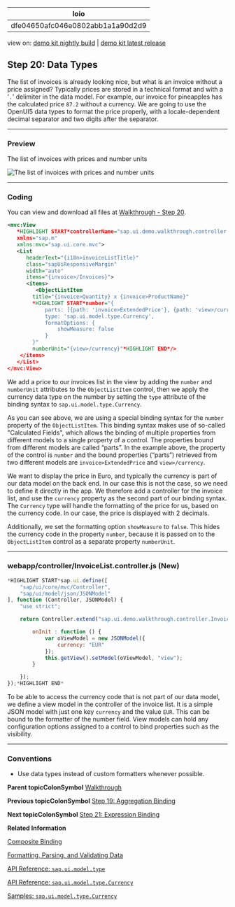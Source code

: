 <!-- loiodfe04650afc046e0802abb1a1a90d2d9 -->

| loio |
| -----|
| dfe04650afc046e0802abb1a1a90d2d9 |

<div id="loio">

view on: [demo kit nightly build](https://openui5nightly.hana.ondemand.com/#/topic/dfe04650afc046e0802abb1a1a90d2d9) | [demo kit latest release](https://openui5.hana.ondemand.com/#/topic/dfe04650afc046e0802abb1a1a90d2d9)</div>

## Step 20: Data Types

The list of invoices is already looking nice, but what is an invoice without a price assigned? Typically prices are stored in a technical format and with a '`.`' delimiter in the data model. For example, our invoice for pineapples has the calculated price `87.2` without a currency. We are going to use the OpenUI5 data types to format the price properly, with a locale-dependent decimal separator and two digits after the separator.

***

### Preview

   
  
<a name="loiodfe04650afc046e0802abb1a1a90d2d9__fig_r1j_pst_mr"/>The list of invoices with prices and number units

 ![](loioa8394701ac104827af7e2034cb527e1c_HiRes.png "The list of invoices with prices and number units") 

***

### Coding

You can view and download all files at [Walkthrough - Step 20](https://openui5.hana.ondemand.com/explored.html#/sample/sap.m.tutorial.walkthrough.20/preview).

``` xml
<mvc:View
   *HIGHLIGHT START*controllerName="sap.ui.demo.walkthrough.controller.InvoiceList"*HIGHLIGHT END*
   xmlns="sap.m"
   xmlns:mvc="sap.ui.core.mvc">
   <List
      headerText="{i18n>invoiceListTitle}"
      class="sapUiResponsiveMargin"
      width="auto"
      items="{invoice>/Invoices}">
      <items>
         <ObjectListItem
		title="{invoice>Quantity} x {invoice>ProductName}"
		*HIGHLIGHT START*number="{
			parts: [{path: 'invoice>ExtendedPrice'}, {path: 'view>/currency'}],
			type: 'sap.ui.model.type.Currency',
			formatOptions: {
				showMeasure: false
			}
		}"
		numberUnit="{view>/currency}"*HIGHLIGHT END*/>
	</items>
   </List>
</mvc:View>
```

We add a price to our invoices list in the view by adding the `number` and `numberUnit` attributes to the `ObjectListItem` control, then we apply the currency data type on the number by setting the `type` attribute of the binding syntax to `sap.ui.model.type.Currency`.

As you can see above, we are using a special binding syntax for the `number` property of the `ObjectListItem`. This binding syntax makes use of so-called "Calculated Fields", which allows the binding of multiple properties from different models to a single property of a control. The properties bound from different models are called “parts”. In the example above, the property of the control is `number` and the bound properties \(“parts”\) retrieved from two different models are `invoice>ExtendedPrice` and `view>/currency`.

We want to display the price in Euro, and typically the currency is part of our data model on the back end. In our case this is not the case, so we need to define it directly in the app. We therefore add a controller for the invoice list, and use the `currency` property as the second part of our binding syntax. The `Currency` type will handle the formatting of the price for us, based on the currency code. In our case, the price is displayed with 2 decimals.

Additionally, we set the formatting option `showMeasure` to `false`. This hides the currency code in the property `number`, because it is passed on to the `ObjectListItem` control as a separate property `numberUnit`.

***

### webapp/controller/InvoiceList.controller.js \(New\)

``` js
*HIGHLIGHT START*sap.ui.define([
	"sap/ui/core/mvc/Controller",
	"sap/ui/model/json/JSONModel"
], function (Controller, JSONModel) {
	"use strict";

	return Controller.extend("sap.ui.demo.walkthrough.controller.InvoiceList", {

		onInit : function () {
			var oViewModel = new JSONModel({
				currency: "EUR"
			});
			this.getView().setModel(oViewModel, "view");
		}

	});
});*HIGHLIGHT END*
```

To be able to access the currency code that is not part of our data model, we define a view model in the controller of the invoice list. It is a simple JSON model with just one key `currency` and the value `EUR`. This can be bound to the formatter of the number field. View models can hold any configuration options assigned to a control to bind properties such as the visibility.

***

### Conventions

-   Use data types instead of custom formatters whenever possible.


**Parent topicColonSymbol** [Walkthrough](Walkthrough_3da5f4b.md "In this tutorial we will introduce you to all major development paradigms of OpenUI5.")

**Previous topicColonSymbol** [Step 19: Aggregation Binding](Step_19_Aggregation_Binding_bf71375.md "Now that we have established a good structure for our app, it's time to add some more functionality. We start exploring more features of data binding by adding some invoice data in JSON format that we display in a list below the panel.")

**Next topicColonSymbol** [Step 21: Expression Binding](Step_21_Expression_Binding_c98d573.md "Sometimes the predefined types of OpenUI5 are not flexible enough and you want to do a simple calculation or formatting in the view - that is where expressions are really helpful. We use them to format our price according to the current number in the data model.")

**Related Information**  


[Composite Binding](Composite_Binding_a2fe8e7.md "Calculated fields enable the binding of multiple properties in different models to a single property of a control.")

[Formatting, Parsing, and Validating Data](Formatting,_Parsing,_and_Validating_Data_07e4b92.md "Data that is presented on the UI often has to be converted so that is human readable and fits to the locale of the user. On the other hand, data entered by the user has to be parsed and validated to be understood by the data source. For this purpose, you use formatters and data types.")

[API Reference: `sap.ui.model.type`](https://openui5.hana.ondemand.com/#docs/api/symbols/sap.ui.model.type-1.html)

[API Reference: `sap.ui.model.type.Currency`](https://openui5.hana.ondemand.com/#docs/api/symbols/sap.ui.model.type.Currency.html)

[Samples: `sap.ui.model.type.Currency` ](https://openui5.hana.ondemand.com/explored.html#/entity/sap.ui.model.type.Currency/samples)

